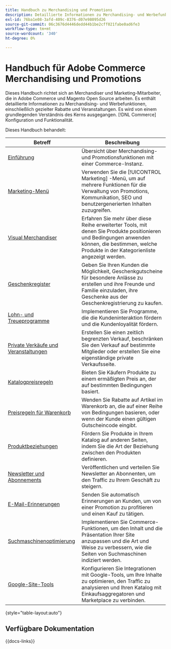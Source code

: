 ```yaml
---
title: Handbuch zu Merchandising und Promotions
description: Detaillierte Informationen zu Merchandising- und Werbefunktionen in Adobe Commerce, einschließlich gezielter Rabatte und Veranstaltungen.
exl-id: 76ba1e08-3afd-409c-8376-d07e98095d26
source-git-commit: 06c3676d4446dedd44b1be2cff021fabe0ad6fe3
workflow-type: tm+mt
source-wordcount: '340'
ht-degree: 0%

---
```


# Handbuch für Adobe Commerce Merchandising und Promotions

Dieses Handbuch richtet sich an Merchandiser und Marketing-Mitarbeiter, die in Adobe Commerce und Magento Open Source arbeiten. Es enthält detaillierte Informationen zu Merchandising- und Werbefunktionen, einschließlich gezielter Rabatte und Veranstaltungen. Es wird von einem grundlegenden Verständnis des Kerns ausgegangen. [!DNL Commerce] Konfiguration und Funktionalität.

Dieses Handbuch behandelt:

| Betreff | Beschreibung |
| ------- | ----------- |
| [Einführung](introduction.md) | Übersicht über Merchandising- und Promotionsfunktionen mit einer Commerce-Instanz. |
| [Marketing-Menü](marketing-menu.md) | Verwenden Sie die [!UICONTROL Marketing] -Menü, um auf mehrere Funktionen für die Verwaltung von Promotions, Kommunikation, SEO und benutzergenerierten Inhalten zuzugreifen. |
| [Visual Merchandiser](visual-merchandiser.md) | Erfahren Sie mehr über diese Reihe erweiterter Tools, mit denen Sie Produkte positionieren und Bedingungen anwenden können, die bestimmen, welche Produkte in der Kategorienliste angezeigt werden. |
| [Geschenkregister](gift-registries.md) | Geben Sie Ihren Kunden die Möglichkeit, Geschenkgutscheine für besondere Anlässe zu erstellen und ihre Freunde und Familie einzuladen, ihre Geschenke aus der Geschenkregistrierung zu kaufen. |
| [Lohn- und Treueprogramme](rewards-loyalty.md) | Implementieren Sie Programme, die die Kundeninteraktion fördern und die Kundenloyalität fördern. |
| [Private Verkäufe und Veranstaltungen](events-private-sales.md) | Erstellen Sie einen zeitlich begrenzten Verkauf, beschränken Sie den Verkauf auf bestimmte Mitglieder oder erstellen Sie eine eigenständige private Verkaufsseite. |
| [Katalogpreisregeln](price-rules-catalog.md) | Bieten Sie Käufern Produkte zu einem ermäßigten Preis an, der auf bestimmten Bedingungen basiert. |
| [Preisregeln für Warenkorb](price-rules-cart.md) | Wenden Sie Rabatte auf Artikel im Warenkorb an, die auf einer Reihe von Bedingungen basieren, oder wenn der Kunde einen gültigen Gutscheincode eingibt. |
| [Produktbeziehungen](product-relationships.md) | Fördern Sie Produkte in Ihrem Katalog auf anderen Seiten, indem Sie die Art der Beziehung zwischen den Produkten definieren. |
| [Newsletter und Abonnements](newsletters.md) | Veröffentlichen und verteilen Sie Newsletter an Abonnenten, um den Traffic zu Ihrem Geschäft zu steigern. |
| [E-Mail-Erinnerungen](email-reminder-rules.md) | Senden Sie automatisch Erinnerungen an Kunden, um von einer Promotion zu profitieren und einen Kauf zu tätigen. |
| [Suchmaschinenoptimierung](seo-overview.md) | Implementieren Sie Commerce-Funktionen, um den Inhalt und die Präsentation Ihrer Site anzupassen und die Art und Weise zu verbessern, wie die Seiten von Suchmaschinen indiziert werden. |
| [Google-Site-Tools](google-tools.md) | Konfigurieren Sie Integrationen mit Google-Tools, um Ihre Inhalte zu optimieren, den Traffic zu analysieren und Ihren Katalog mit Einkaufsaggregatoren und Marketplace zu verbinden. |

{style="table-layout:auto"}

## Verfügbare Dokumentation

{{docs-links}}
